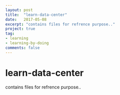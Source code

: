 ```yaml
---
layout: post
title:  "learn-data-center"
date:   2017-05-08
excerpt: "contains files for refrence purpose.."
project: true
tag:
- learning
- learning-by-doing
comments: false
---
```

# learn-data-center
contains files for refrence purpose..
